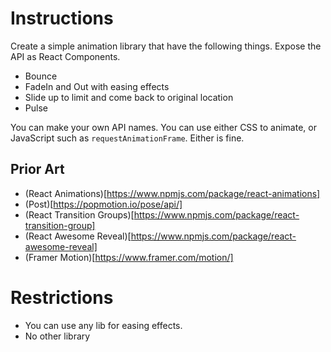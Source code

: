 # Instructions

Create a simple animation library that have the following things. Expose the API as React Components.

- Bounce
- FadeIn and Out with easing effects
- Slide up to limit and come back to original location
- Pulse

You can make your own API names. You can use either CSS to animate, or JavaScript such as `requestAnimationFrame`. Either is fine.

## Prior Art
- (React Animations)[https://www.npmjs.com/package/react-animations]
- (Post)[https://popmotion.io/pose/api/]
- (React Transition Groups)[https://www.npmjs.com/package/react-transition-group]
- (React Awesome Reveal)[https://www.npmjs.com/package/react-awesome-reveal]
- (Framer Motion)[https://www.framer.com/motion/]

# Restrictions
- You can use any lib for easing effects. 
- No other library